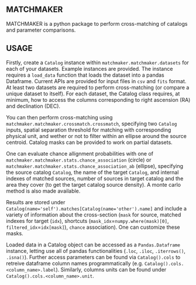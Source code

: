 MATCHMAKER
----------

MATCHMAKER is a python package to perform cross-matching of catalogs and parameter comparisons. 

USAGE
-----

Firstly, create a `Catalog` instance within `matchmaker.matchmaker.datasets` for each of your datasets. Example instances are provided.
The instance requires a `load_data` function that loads the dataset into a pandas Dataframe. Current APIs are provided for input files 
in `csv` and `fits` format. At least two datasets are required to perform cross-matching (or compare a unique dataset to itself).
For each dataset, the Catalog class requires, at minimum, how to access the columns corresponding to right ascension (RA) and declination (DEC).

You can then perform cross-matching using `matchmaker.matchmaker.crossmatch.crossmatch`, specifying two `Catalog` inputs, 
spatial separation threshold for matching with corresponding physical unit, and wether or not to filter within an ellipse 
around the source centroid. Catalog masks can be provided to work on partial datasets.

One can evaluate chance allignment probabilities with one of `matchmaker.matchmaker.stats.chance_association` (circle) or 
`matchmaker.matchmaker.stats.chance_association_ab` (ellipse), specifying the source catalog `Catalog`, the name of the target `Catalog`, 
and internal indexes of matched sources, number of sources in target catalog and the area they cover (to get the target catalog source density). 
A monte carlo method is also made available.

Results are stored under `Catalog(name='self').matches[Catalog(name='other').name]` and include a variety of information about the cross-section
(`mask` for source, matched indexes for target (`idx`), shortcuts (`mask_idx`=`numpy.where(mask)[0]`, `filtered_idx`=`idx[mask]`), `chance` association).
One can customize these masks.

Loaded data in a Catalog object can be accessed as a `Pandas.Dataframe` instance, letting use all of pandas functionalities (`.loc`, `.iloc`, `.iterrows()`, `.isna()`). 
Further access parameters can be found via `Catalog().cols` to retreive dataframe column names programmatically (e.g. `Catalog().cols.<column_name>.label`). 
Similarly, columns units can be found under `Catalog().cols.<column_name>.unit`. 

